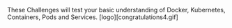 These Challenges will test your basic understanding of Docker, Kubernetes, Containers, Pods and Services.
[logo][congratulations4.gif]